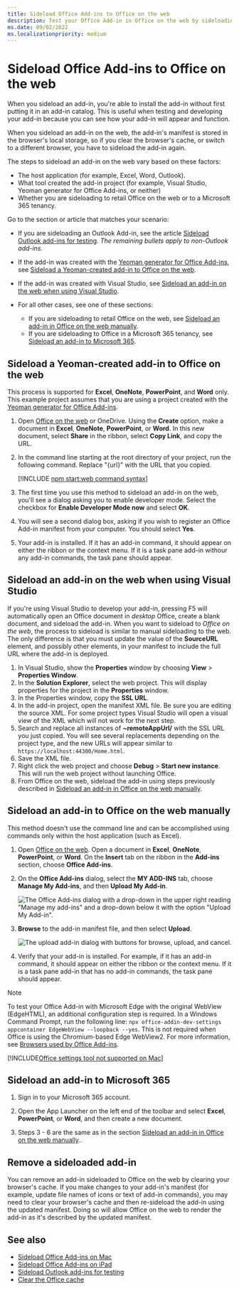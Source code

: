 ```yaml
---
title: Sideload Office Add-ins to Office on the web
description: Test your Office Add-in in Office on the web by sideloading.
ms.date: 09/02/2022
ms.localizationpriority: medium
---
```


# Sideload Office Add-ins to Office on the web

When you sideload an add-in, you're able to install the add-in without first putting it in an add-in catalog. This is useful when testing and developing your add-in because you can see how your add-in will appear and function.

When you sideload an add-in on the web, the add-in's manifest is stored in the browser's local storage, so if you clear the browser's cache, or switch to a different browser, you have to sideload the add-in again.

The steps to sideload an add-in on the web vary based on these factors:

- The host application (for example, Excel, Word, Outlook).
- What tool created the add-in project (for example, Visual Studio, Yeoman generator for Office Add-ins, or neither)
- Whether you are sideloading to retail Office on the web or to a Microsoft 365 tenancy.

Go to the section or article that matches your scenario:

- If you are sideloading an Outlook Add-in, see the article [Sideload Outlook add-ins for testing](../outlook/sideload-outlook-add-ins-for-testing.md). *The remaining bullets apply to non-Outlook add-ins.*
- If the add-in was created with the [Yeoman generator for Office Add-ins](../develop/yeoman-generator-overview.md), see [Sideload a Yeoman-created add-in to Office on the web](#sideload-a-yeoman-created-add-in-to-office-on-the-web).
- If the add-in was created with Visual Studio, see [Sideload an add-in on the web when using Visual Studio](#sideload-an-add-in-on-the-web-when-using-visual-studio).
- For all other cases, see one of these sections:

  - If you are sideloading to retail Office on the web, see [Sideload an add-in in Office on the web manually](#sideload-an-add-in-to-office-on-the-web-manually).
  - If you are sideloading to Office in a Microsoft 365 tenancy, see [Sideload an add-in to Microsoft 365](#sideload-an-add-in-to-microsoft-365).

## Sideload a Yeoman-created add-in to Office on the web

This process is supported for **Excel**, **OneNote**, **PowerPoint**, and **Word** only. This example project assumes that you are using a project created with the [Yeoman generator for Office Add-ins](../develop/yeoman-generator-overview.md).

1. Open [Office on the web](https://office.live.com/) or OneDrive. Using the **Create** option, make a document in **Excel**, **OneNote**, **PowerPoint**, or **Word**. In this new document, select **Share** in the ribbon, select **Copy Link**, and copy the URL.

1. In the command line starting at the root directory of your project, run the following command. Replace "{url}" with the URL that you copied.

    [!INCLUDE [npm start:web command syntax](../includes/start-web-sideload-instructions.md)]

1. The first time you use this method to sideload an add-in on the web, you'll see a dialog asking you to enable developer mode. Select the checkbox for **Enable Developer Mode now** and select **OK**.

1. You will see a second dialog box, asking if you wish to register an Office Add-in manifest from your computer. You should select **Yes**.

1. Your add-in is installed. If it has an add-in command, it should appear on either the ribbon or the context menu. If it is a task pane add-in withour any add-in commands, the task pane should appear.

## Sideload an add-in on the web when using Visual Studio

If you're using Visual Studio to develop your add-in, pressing F5 will automatically open an Office document in *desktop* Office, create a blank document, and sideload the add-in. When you want to sideload to *Office on the web*, the process to sideload is similar to manual sideloading to the web. The only difference is that you must update the value of the **SourceURL** element, and possibly other elements, in your manifest to include the full URL where the add-in is deployed.

1. In Visual Studio, show the **Properties** window by choosing **View** > **Properties Window**.
1. In the **Solution Explorer**, select the web project. This will display properties for the project in the **Properties** window.
1. In the Properties window, copy the **SSL URL**.
1. In the add-in project, open the manifest XML file. Be sure you are editing the source XML. For some project types Visual Studio will open a visual view of the XML which will not work for the next step.
1. Search and replace all instances of **~remoteAppUrl/** with the SSL URL you just copied. You will see several replacements depending on the project type, and the new URLs will appear similar to `https://localhost:44300/Home.html`.
1. Save the XML file.
1. Right click the web project and choose **Debug** > **Start new instance**. This will run the web project without launching Office.
1. From Office on the web, sideload the add-in using steps previously described in [Sideload an add-in in Office on the web manually](#sideload-an-add-in-in-office-on-the-web-manually).

## Sideload an add-in to Office on the web manually

This method doesn't use the command line and can be accomplished using commands only within the host application (such as Excel).

1. Open [Office on the web](https://office.com/). Open a document in **Excel**, **OneNote**, **PowerPoint**, or  **Word**. On the **Insert** tab on the ribbon in the **Add-ins** section, choose **Office Add-ins**.

1. On the **Office Add-ins** dialog, select the **MY ADD-INS** tab, choose **Manage My Add-ins**, and then **Upload My Add-in**.

    ![The Office Add-ins dialog with a drop-down in the upper right reading "Manage my add-ins" and a drop-down below it with the option "Upload My Add-in".](../images/office-add-ins-my-account.png)

1. **Browse** to the add-in manifest file, and then select **Upload**.

    ![The upload add-in dialog with buttons for browse, upload, and cancel.](../images/upload-add-in.png)

1. Verify that your add-in is installed. For example, if it has an add-in command, it should appear on either the ribbon or the context menu. If it is a task pane add-in that has no add-in commands, the task pane should appear.

> [!NOTE]
> To test your Office Add-in with Microsoft Edge with the original WebView (EdgeHTML), an additional configuration step is required. In a Windows Command Prompt, run the following line: `npx office-addin-dev-settings appcontainer EdgeWebView --loopback --yes`. This is not required when Office is using the Chromium-based Edge WebView2. For more information, see [Browsers used by Office Add-ins](../concepts/browsers-used-by-office-web-add-ins.md).

[!INCLUDE[Office settings tool not supported on Mac](../includes/tool-nonsupport-mac-note.md)]

## Sideload an add-in to Microsoft 365

1. Sign in to your Microsoft 365 account.

1. Open the App Launcher on the left end of the toolbar and select **Excel**, **PowerPoint**, or **Word**, and then create a new document.

1. Steps 3 - 6 are the same as in the section [Sideload an add-in in Office on the web manually](#sideload-an-add-in-to-office-on-the-web-manually)..

## Remove a sideloaded add-in

You can remove an add-in sideloaded to Office on the web by clearing your browser's cache. If you make changes to your add-in's manifest (for example, update file names of icons or text of add-in commands), you may need to clear your browser's cache and then re-sideload the add-in using the updated manifest. Doing so will allow Office on the web to render the add-in as it's described by the updated manifest.

## See also

- [Sideload Office Add-ins on Mac](sideload-an-office-add-in-on-mac.md)
- [Sideload Office Add-ins on iPad](sideload-an-office-add-in-on-ipad.md)
- [Sideload Outlook add-ins for testing](../outlook/sideload-outlook-add-ins-for-testing.md)
- [Clear the Office cache](clear-cache.md)
